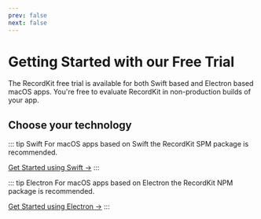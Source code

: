 ```yaml
---
prev: false
next: false
---
```


# Getting Started with our Free Trial

The RecordKit free trial is available for both Swift based and Electron based macOS apps. You're free to evaluate RecordKit in non-production builds of your app.

## Choose your technology

::: tip Swift
For macOS apps based on Swift the RecordKit SPM package is recommended.

[Get Started using Swift →](/try-swift)
:::

::: tip Electron
For macOS apps based on Electron the RecordKit NPM package is recommended.

[Get Started using Electron →](/try-electron)
:::
